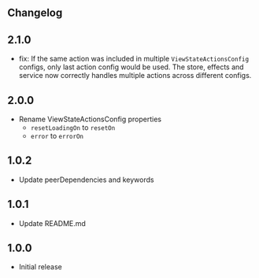 ## Changelog

## 2.1.0

- fix: If the same action was included in multiple `ViewStateActionsConfig` configs, only last action config would be used. The store, effects and service now correctly handles multiple actions across different configs.

## 2.0.0    

- Rename ViewStateActionsConfig properties
  - `resetLoadingOn` to `resetOn`
  - `error` to `errorOn`


## 1.0.2

- Update peerDependencies and keywords

## 1.0.1

- Update README.md

## 1.0.0

- Initial release
